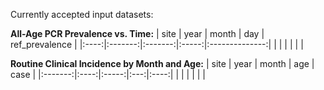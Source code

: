 Currently accepted input datasets:

**All-Age PCR Prevalence vs. Time:**
| site | year		| month   | day   | ref_prevalence | 
|:----:|:-------:|:-------:|:-----:|:--------------:|
| | | | | |

**Routine Clinical Incidence by Month and Age:**
| site		| year | month | age | case |
|:-------:|:----:|:-----:|:---:|:----:|
|  |  |  |  | |
